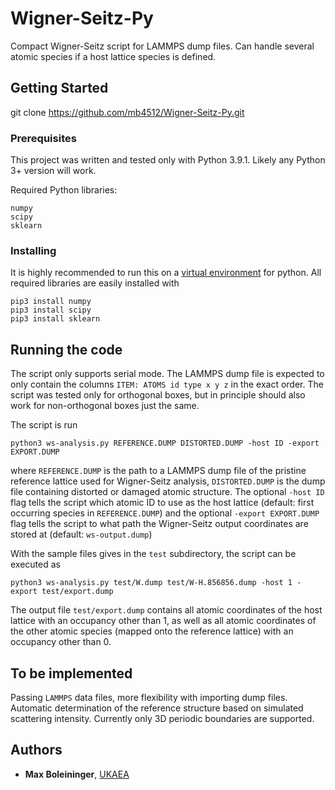 # Wigner-Seitz-Py
Compact Wigner-Seitz script for LAMMPS dump files. Can handle several atomic species if a host lattice species is defined. 

## Getting Started

git clone https://github.com/mb4512/Wigner-Seitz-Py.git

### Prerequisites

This project was written and tested only with Python 3.9.1. Likely any Python 3+ version will work.

Required Python libraries:
```
numpy
scipy
sklearn
```

### Installing

It is highly recommended to run this on a [virtual environment](https://docs.python.org/3/tutorial/venv.html) for python. All required libraries are easily installed with 
```
pip3 install numpy
pip3 install scipy
pip3 install sklearn
```

## Running the code 

The script only supports serial mode. The LAMMPS dump file is expected to only contain the columns `ITEM: ATOMS id type x y z` in the exact order. The script was tested only for orthogonal boxes, but in principle should also work for non-orthogonal boxes just the same.

The script is run
```
python3 ws-analysis.py REFERENCE.DUMP DISTORTED.DUMP -host ID -export EXPORT.DUMP
```

where `REFERENCE.DUMP` is the path to a LAMMPS dump file of the pristine reference lattice used for Wigner-Seitz analysis, `DISTORTED.DUMP` is the dump file containing distorted or damaged atomic structure. The optional `-host ID` flag tells the script which atomic ID to use as the host lattice (default: first occurring species in `REFERENCE.DUMP`) and the optional `-export EXPORT.DUMP` flag tells the script to what path the Wigner-Seitz output coordinates are stored at (default: `ws-output.dump`)

With the sample files gives in the `test` subdirectory, the script can be executed as
```
python3 ws-analysis.py test/W.dump test/W-H.856856.dump -host 1 -export test/export.dump
```

The output file `test/export.dump` contains all atomic coordinates of the host lattice with an occupancy other than 1, as well as all atomic coordinates of the other atomic species (mapped onto the reference lattice) with an occupancy other than 0.

## To be implemented

Passing `LAMMPS` data files, more flexibility with importing dump files. Automatic determination of the reference structure based on simulated scattering intensity. Currently only 3D periodic boundaries are supported.

## Authors

* **Max Boleininger**, [UKAEA](http://www.ccfe.ac.uk/) 
